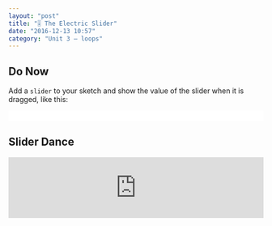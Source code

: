 ```yaml
---
layout: "post"
title: "🎚 The Electric Slider"
date: "2016-12-13 10:57"
category: "Unit 3 – loops"
---
```


## Do Now
Add a `slider` to your sketch and show the value of the slider when it is dragged, like this:

<iframe src="{{ site.baseurl }}/Code_Examples/SliderValue" width="100%" height="20px" style="border:none"></iframe>

## Slider Dance

<iframe src="http://alpha.editor.p5js.org/embed/S1nkhc6Xg" width = "100%" height = "120px" style = "border:none"></iframe>
